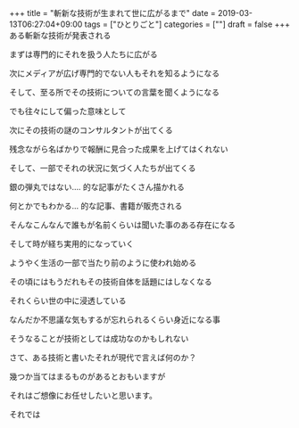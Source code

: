 +++
title = "斬新な技術が生まれて世に広がるまで"
date = 2019-03-13T06:27:04+09:00
tags = ["ひとりごと"]
categories = [""]
draft = false
+++
ある斬新な技術が発表される

まずは専門的にそれを扱う人たちに広がる

次にメディアが広げ専門的でない人もそれを知るようになる

そして、至る所でその技術についての言葉を聞くようになる

でも往々にして偏った意味として

次にその技術の謎のコンサルタントが出てくる

残念ながら名ばかりで報酬に見合った成果を上げてはくれない

そして、一部でそれの状況に気づく人たちが出てくる

銀の弾丸ではない.... 的な記事がたくさん描かれる

何とかでもわかる...  的な記事、書籍が販売される

そんなこんなんで誰もが名前くらいは聞いた事のある存在になる

そして時が経ち実用的になっていく

ようやく生活の一部で当たり前のように使われ始める

その頃にはもうだれもその技術自体を話題にはしなくなる

それくらい世の中に浸透している

なんだか不思議な気もするが忘れられるくらい身近になる事

そうなることが技術としては成功なのかもしれない

さて、ある技術と書いたそれが現代で言えば何のか？

幾つか当てはまるものがあるとおもいますが

それはご想像にお任せしたいと思います。

それでは
